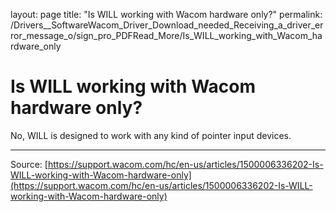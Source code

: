 layout: page
title: "Is WILL working with Wacom hardware only?"
permalink: /Drivers__SoftwareWacom_Driver_Download_needed_Receiving_a_driver_error_message_o/sign_pro_PDFRead_More/Is_WILL_working_with_Wacom_hardware_only

# Is WILL working with Wacom hardware only?

No, WILL is designed to work with any kind of pointer input devices.

---
Source: [https://support.wacom.com/hc/en-us/articles/1500006336202-Is-WILL-working-with-Wacom-hardware-only](https://support.wacom.com/hc/en-us/articles/1500006336202-Is-WILL-working-with-Wacom-hardware-only)
